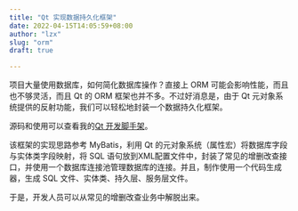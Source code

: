 ```yaml
---
title: "Qt 实现数据持久化框架"
date: 2022-04-15T14:05:59+08:00
author: "lzx"
slug: "orm"
draft: true

---
```


项目大量使用数据库，如何简化数据库操作？直接上 ORM 可能会影响性能，而且也不够灵活，而且 Qt 的 ORM 框架也并不多。不过好消息是，由于 Qt 元对象系统提供的反射功能，我们可以轻松地封装一个数据持久化框架。

源码和使用可以查看我的[Qt 开发脚手架](https://github.com/lzxqaq/qframework)。

该框架的实现思路参考 MyBatis，利用 Qt 的元对象系统（属性宏）将数据库字段与实体类字段映射，将 SQL 语句放到XML配置文件中，封装了常见的增删改查接口，并使用一个数据库连接池管理数据库的连接。并且，制作使用一个代码生成器，生成 SQL 文件、实体类、持久层、服务层文件。

于是，开发人员可以从常见的增删改查业务中解脱出来。